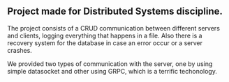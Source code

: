 ## Project made for Distributed Systems discipline.

The project consists of a CRUD communication between different servers and clients, logging everything that happens in a file.
Also there is a recovery system for the database in case an error occur or a server crashes.

We provided two types of communication with the server, one by using simple datasocket and other using GRPC, which is a terrific techonology.
